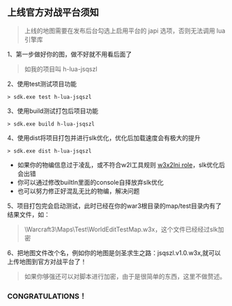 ## 上线官方对战平台须知

> 上线的地图需要在发布后台勾选上启用平台的 japi 选项，否则无法调用 lua 引擎库

1、第一步做好你的图，做不好就不用看后面了

> 如我的项目叫 h-lua-jsqszl

2、使用test测试项目功能

```
> sdk.exe test h-lua-jsqszl
```

3、使用build测试打包后项目功能

```
> sdk.exe build h-lua-jsqszl
```

4、使用dist将项目打包并进行slk优化，优化后加载速度会有极大的提升

```
> sdk.exe dist h-lua-jsqszl
```

* 如果你的物编信息过于凌乱，或不符合w2l工具规则 [w3x2lni role](https://sumneko.github.io/w3x2lni)，slk优化后会出错
* 你可以通过修改builtIn里面的console自择放弃slk优化
* 也可以努力修正好混乱无比的物编，解决问题

5、项目打包完会启动测试，此时已经在你的war3根目录的map/test目录内有了结果文件，如：

> \Warcraft3\Maps\Test\WorldEditTestMap.w3x，这个文件已经经过slk加密

6、把地图文件改个名，例如你的地图是剑圣求生之路：jsqszl.v1.0.w3x,就可以上传地图到官方对战平台了！

> 如果你够强还可以对脚本进行加密，由于是很简单的东西，这里不做赘述。

### CONGRATULATIONS！
